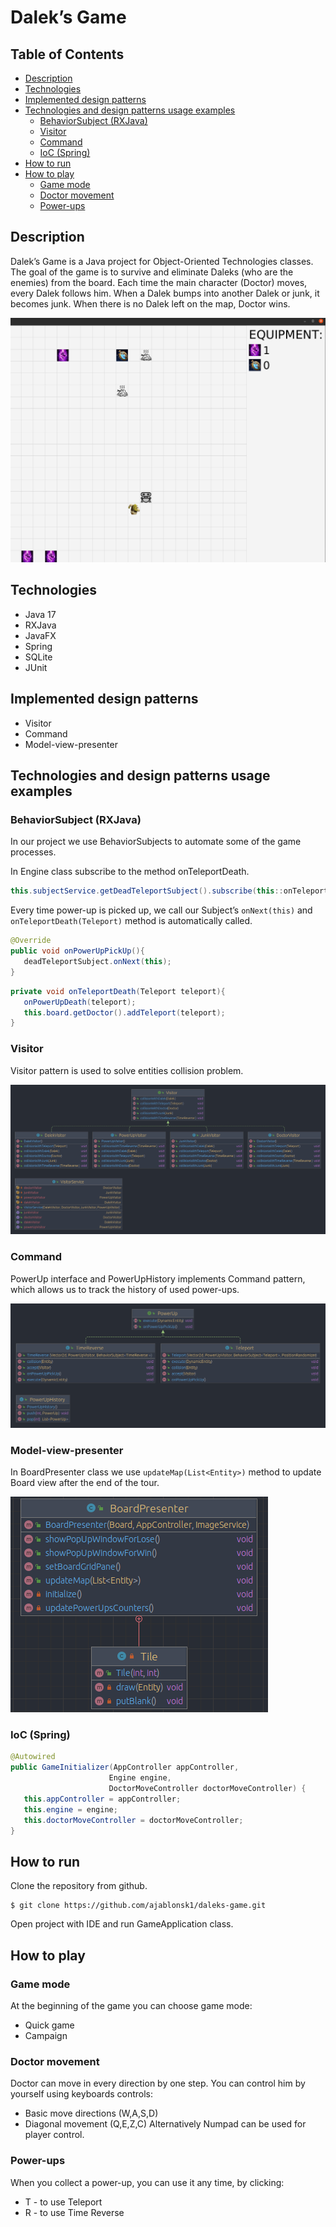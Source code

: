 # Dalek’s Game

## Table of Contents
  - [Description](#description)
  - [Technologies](#technologies)
  - [Implemented design patterns](#implemented-design-patterns)
  - [Technologies and design patterns usage examples](#technologies-and-design-patterns-usage-examples)
    - [BehaviorSubject (RXJava)](#behaviorsubject-rxjava)
    - [Visitor](#visitor)
    - [Command](#command)
    - [IoC (Spring)](#ioc-spring)
  - [How to run](#how-to-run)
  - [How to play](#how-to-play)
    - [Game mode](#game-mode)
    - [Doctor movement](#doctor-movement)
    - [Power-ups](#power-ups)

## Description
Dalek’s Game is a Java project for Object-Oriented Technologies classes. The goal of the game is to survive and eliminate Daleks (who are the enemies) from the board. Each time the main character (Doctor) moves, every Dalek follows him. When a Dalek bumps into another Dalek or junk, it becomes junk. When there is no Dalek left on the map, Doctor wins.

![game](images/game.png)

## Technologies
* Java 17
* RXJava
* JavaFX
* Spring 
* SQLite
* JUnit

## Implemented design patterns
* Visitor 
* Command
* Model-view-presenter

## Technologies and design patterns usage examples
### BehaviorSubject (RXJava)
In our project we use BehaviorSubjects to automate some of the game processes. 

In Engine class subscribe to the method onTeleportDeath.
```Java
this.subjectService.getDeadTeleportSubject().subscribe(this::onTeleportDeath);
```
Every time power-up is picked up, we call our Subject’s `onNext(this)` and `onTeleportDeath(Teleport)` method is automatically called.
```Java
@Override
public void onPowerUpPickUp(){
   deadTeleportSubject.onNext(this);
}
```

```Java
private void onTeleportDeath(Teleport teleport){
   onPowerUpDeath(teleport);
   this.board.getDoctor().addTeleport(teleport);
}
```

### Visitor
Visitor pattern is used to solve entities collision problem. 

![visitor](images/package-visitors.png)

### Command
PowerUp interface and PowerUpHistory implements Command pattern, which allows us to track the history of used power-ups.

![command](images/package-powerups.png)

### Model-view-presenter
In BoardPresenter class we use `updateMap(List<Entity>)` method to update Board view after the end of the tour.

![mvp](images/mvp.png)

### IoC (Spring)

```Java
@Autowired
public GameInitializer(AppController appController,
                      Engine engine,
                      DoctorMoveController doctorMoveController) {
   this.appController = appController;
   this.engine = engine;
   this.doctorMoveController = doctorMoveController;
}
```

## How to run
Clone the repository from github.
```
$ git clone https://github.com/ajablonsk1/daleks-game.git
```
Open project with IDE and run GameApplication class.

## How to play
### Game mode
At the beginning of the game you can choose game mode:
* Quick game 
* Campaign 

### Doctor movement 
Doctor can move in every direction by one step. You can control him by yourself using keyboards controls: 
* Basic move directions (W,A,S,D)
* Diagonal movement (Q,E,Z,C)
Alternatively Numpad can be used for player control.

### Power-ups
When you collect a power-up, you can use it any time, by clicking:
* T - to use Teleport
* R - to use Time Reverse



